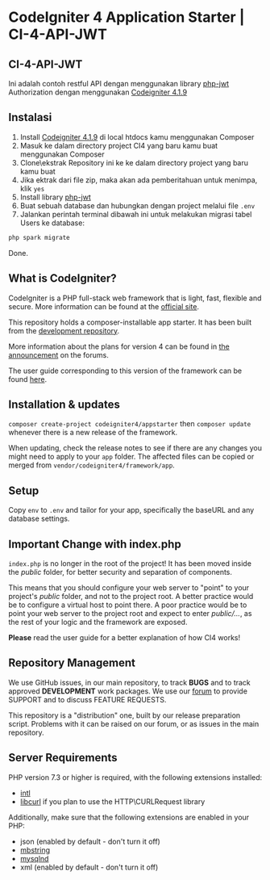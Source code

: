 # CodeIgniter 4 Application Starter | CI-4-API-JWT

## CI-4-API-JWT

Ini adalah contoh restful API dengan menggunakan library [php-jwt](https://github.com/firebase/php-jwt) Authorization dengan menggunakan [Codeigniter 4.1.9](https://codeigniter.com/user_guide/index.html)

## Instalasi

1. Install [Codeigniter 4.1.9](https://codeigniter.com/user_guide/index.html) di local htdocs kamu menggunakan Composer
2. Masuk ke dalam directory project CI4 yang baru kamu buat menggunakan Composer
3. Clone\ekstrak Repository ini ke ke dalam directory project yang baru kamu buat
4. Jika ektrak dari file zip, maka akan ada pemberitahuan untuk menimpa, klik `yes`
5. Install library [php-jwt](https://github.com/firebase/php-jwt)
6. Buat sebuah database dan hubungkan dengan project melalui file `.env`
7. Jalankan perintah terminal dibawah ini untuk melakukan migrasi tabel Users ke database:

```bash
php spark migrate
```

Done.

## What is CodeIgniter?

CodeIgniter is a PHP full-stack web framework that is light, fast, flexible and secure.
More information can be found at the [official site](http://codeigniter.com).

This repository holds a composer-installable app starter.
It has been built from the
[development repository](https://github.com/codeigniter4/CodeIgniter4).

More information about the plans for version 4 can be found in [the announcement](http://forum.codeigniter.com/thread-62615.html) on the forums.

The user guide corresponding to this version of the framework can be found
[here](https://codeigniter4.github.io/userguide/).

## Installation & updates

`composer create-project codeigniter4/appstarter` then `composer update` whenever
there is a new release of the framework.

When updating, check the release notes to see if there are any changes you might need to apply
to your `app` folder. The affected files can be copied or merged from
`vendor/codeigniter4/framework/app`.

## Setup

Copy `env` to `.env` and tailor for your app, specifically the baseURL
and any database settings.

## Important Change with index.php

`index.php` is no longer in the root of the project! It has been moved inside the _public_ folder,
for better security and separation of components.

This means that you should configure your web server to "point" to your project's _public_ folder, and
not to the project root. A better practice would be to configure a virtual host to point there. A poor practice would be to point your web server to the project root and expect to enter _public/..._, as the rest of your logic and the
framework are exposed.

**Please** read the user guide for a better explanation of how CI4 works!

## Repository Management

We use GitHub issues, in our main repository, to track **BUGS** and to track approved **DEVELOPMENT** work packages.
We use our [forum](http://forum.codeigniter.com) to provide SUPPORT and to discuss
FEATURE REQUESTS.

This repository is a "distribution" one, built by our release preparation script.
Problems with it can be raised on our forum, or as issues in the main repository.

## Server Requirements

PHP version 7.3 or higher is required, with the following extensions installed:

- [intl](http://php.net/manual/en/intl.requirements.php)
- [libcurl](http://php.net/manual/en/curl.requirements.php) if you plan to use the HTTP\CURLRequest library

Additionally, make sure that the following extensions are enabled in your PHP:

- json (enabled by default - don't turn it off)
- [mbstring](http://php.net/manual/en/mbstring.installation.php)
- [mysqlnd](http://php.net/manual/en/mysqlnd.install.php)
- xml (enabled by default - don't turn it off)
